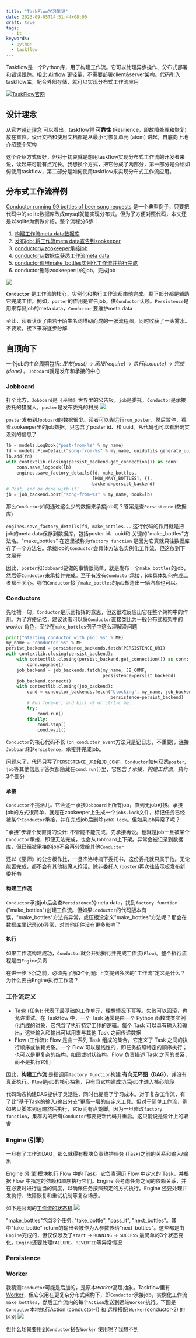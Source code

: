 ```yaml
---
title: "TaskFlow学习笔记"
date: 2023-09-05T14:51:44+08:00
draft: true
tags:
  - it
keywords:
  - python
  - taskflow
---
```


Taskflow是一个Python库，用于构建工作流。它可以处理异步操作、分布式部署和错误跟踪。相比 [Airflow](https://airflow.apache.org/) 更轻量，不需要部署client&server架构。代码引入taskflow库，配合外部存储，就可以实现分布式工作流应用

[![TaskFlow官网](/img/taskflow_note/taskflow_icon.png#center)](https://wiki.openstack.org/wiki/TaskFlow)

## 设计理念
从官方[设计理念](https://wiki.openstack.org/wiki/TaskFlow/Paradigm_shifts) 可以看出，taskflow将 **可靠性** (Resilience，即故障处理和恢复) 放在首位。设计文档和使用文档都是从最小可恢复单元 (atom) 讲起，自底向上地介绍整个架构

这个介绍方式很好，但对于初衷就是想用taskflow实现分布式工作流的开发者来说，读起来可能有点冗长。我想换个方式，把它分成了两部分，第一部分是介绍如何使用taskflow，第二部分是如何使用taskflow来实现分布式工作流应用。

## 分布式工作流样例

[Conductor running 99 bottles of beer song requests](https://docs.openstack.org/taskflow/latest/user/examples.html#conductor-running-99-bottles-of-beer-song-requests) 是一个典型例子，只要把代码中的sqlite数据库改成mysql就能实现分布式。但为了方便对照代码，本文还是以sqlite为例做介绍。整个流程分6步：
1. [构建工作流meta data数据库](https://opendev.org/openstack/taskflow/src/branch/master//taskflow/examples/99_bottles.py#L185)
2. [发布job: 将工作流meta data宣告到zookeeper](https://opendev.org/openstack/taskflow/src/branch/master//taskflow/examples/99_bottles.py#L189)
3. [conductor从zookeeper承接job](https://opendev.org/openstack/taskflow/src/branch/master//taskflow/examples/99_bottles.py#L149)
4. [conductor从数据库获悉工作流meta data](https://opendev.org/openstack/taskflow/src/branch/master//taskflow/examples/99_bottles.py#L151)
5. [conductor调用make_bottles实例化工作流并执行完成](https://opendev.org/openstack/taskflow/src/branch/master//taskflow/examples/99_bottles.py#L157)
6. conductor删除zookeeper中的job，完成job

![](/img/taskflow_note/99_bottles.png#center)

**`Conductor`** 是工作流的核心，实例化和执行工作流都由他完成。剩下部分都是辅助它完成工作。例如，`poster`的作用是宣告job，供`Conductor`认领。`Persistence`是用来存储job的meta data，`Conductor` 要维护meta data

至此，读者认识了由若干陌生名词堆砌而成的一张流程图，同时收获了一头雾水。不要紧，接下来将逐步分解

## 自顶向下

 一个job的生命周期包括: *发布(post) -> 承接(require) -> 执行(execute) -> 完成(done)* 。`Jobboard`就是发布和承接的中心

### Jobboard
打个比方，`Jobboard`是《巫师》世界里的公告板，`job`是委托，`Conductor`是承接委托的猎魔人，`poster`是发布委托的村民
![](/img/taskflow_note/notice_board.jpg#center)

`poster`发布到`Jobboard`的数据很少。读者可以先运行`run_poster`，然后暂停，看看zookeeper里的job数据。只包含了poster id、和 uuid。从代码也可以看出确实没别的信息了

```python
lb = models.LogBook("post-from-%s" % my_name)
fd = models.FlowDetail("song-from-%s" % my_name, uuidutils.generate_uuid())
lb.add(fd)
with contextlib.closing(persist_backend.get_connection()) as conn:
    conn.save_logbook(lb)
    engines.save_factory_details(fd, make_bottles, 
                                 [HOW_MANY_BOTTLES], {}, 
                                 backend=persist_backend)
# Post, and be done with it!
jb = job_backend.post("song-from-%s" % my_name, book=lb)
```

那么`Conductor`如何通过这么少的数据来承接job呢？答案是查`Persistence` (数据库)

`engines.save_factory_details(fd, make_bottles...` 这行代码的作用就是把job的meta data保存到数据库，包括poster id、uuid和 关键的"make_bottles"方法名。"make_bottles" 在这里被称为`factory function` 是因为它真就只往数据库存了一个方法名。承接job的`Conductor`会具体方法名实例化工作流，但这放到下文展开

因此，`poster`和`Jobboard`要做的事情很简单，就是发布一个`make_bottles`的job，然后等`Conductor`来承接并完成。至于有没有`Conductor`承接，job具体如何完成二者都不关心。哪怕`Conductor`接了`make_bottles`的job却造出一辆汽车也可以。

### Conductors
先吐槽一句，`Conductor`是乐团指挥的意思，但这很难反应出它在整个架构中的作用。为了方便记忆，建议读者可以将`Conductor`直接类比为一般分布式框架中的 *worker* 角色，至少在`make_bottles`例子中这么理解没问题

```python
print("Starting conductor with pid: %s" % ME)
my_name = "conductor-%s" % ME
persist_backend = persistence_backends.fetch(PERSISTENCE_URI)
with contextlib.closing(persist_backend):
    with contextlib.closing(persist_backend.get_connection()) as conn:
        conn.upgrade()
    job_backend = job_backends.fetch(my_name, JB_CONF,
                                     persistence=persist_backend)
    job_backend.connect()
    with contextlib.closing(job_backend):
        cond = conductor_backends.fetch('blocking', my_name, job_backend,
                                        persistence=persist_backend)
        # Run forever, and kill -9 or ctrl-c me...
        try:
            cond.run()
        finally:
            cond.stop()
            cond.wait()
```

`Conductor`的核心代码不长 (`on_conductor_event`方法只是记日志，不重要)，连接`Jobboard`和`Persistence`，承接并完成job。

问题来了，代码只写了`PERSISTENCE_URI`和`JB_CONF`，`Conductor`如何获悉`poster`, `job`等其他信息？答案都隐藏在`cond.run()`里，它包含了*承接*，*构建工作流*，*执行* 3个部分

#### 承接
`Conductor`不挑活儿。它会逐一承接`Jobboard`上所有job，直到无job可接。承接job的方式很简单，就是在zookeeper上生成一个`jobX.lock`文件，标记任务已经被某个`Conductor`承接，并在完成job后删除`jobX.lock`。但如果job异常了呢？

"承接"步骤个反直觉的设计: 不管能不能完成，先承接再说。也就是job一旦被某个`Conductor`承接，即便无法完成，也会从`Jobboard`上下架。异常会被记录到数据库，但已经被承接的job不会再分发给其他`Conductor`

还以《巫师》的公告板作比，一旦杰洛特摘下委托书，这份委托就只属于他。无论能否完成，都不会有其他猎魔人抢活。除非委托人 (`poster`)再次往告示板发布新委托书

#### 构建工作流
`Conductor`承接job后会查`Persistence`的meta data，找到`factory function` ("make_bottles")创建工作流。但如果`Conductor`的代码版本有误，"make_bottles"方法有异常，或压根没定义"make_bottles"方法呢？那会在数据库里记录job异常，对其他组件没有更多影响了

#### 执行
如果工作流构建成功，`Conductor`就会开始执行并完成工作流(`Flow`)。整个执行流程是由`Engine`负责

在进一步下沉之前，必须先了解2个问题: 上文提到多次的"工作流"定义是什么？为什么要由Engine执行工作流？

### 工作流定义
* Task (任务): 代表了最基础的工作单元，理想情况下幂等。失败可以回滚，也允许重试。在 Taskflow 中，一个 Task 通常是由一个 Python 函数或类实例化而成的对象，它包含了执行特定工作的逻辑。每个 Task 可以具有输入和输出，这些输入和输出可以用来与其他 Task 之间传递数据
* Flow (工作流): Flow 是由一系列 Task 组成的集合，它定义了 Task 之间的执行顺序或依赖关系。一个 Flow 可以是线性的，即任务按照特定的顺序执行；也可以是更复杂的结构，如图或树状结构。Flow 负责描述 Task 之间的关系，而不是执行它们

因此，**构建工作流** 是指调用`factory function`构建 **有向无环图（DAG）**，并没有真正执行。`Flow`是job的核心抽象，只有当它构建成功后job才进入核心阶段

代码动态构建DAG提供了灵活性，同时也提高了学习成本。对于复杂工作流，有了比"基于Task的输入/输出分支"更高一层的自定义工具。但对于简单工作流，例如拷贝脚本到远端然后执行，它反而有点蹩脚。因为一旦修改`factory function`，集群内的所有`Conductor`都要更新代码并重启。这只能说是设计上的取舍

### Engine (引擎)
一旦有了工作流DAG，那么就得有模块负责维护任务 (Task)之前的关系和输入/输出

Engine (引擎)模块执行 Flow 中的 Task。它负责遍历 Flow 中定义的 Task，并根据 Flow 中指定的依赖和顺序执行它们。Engine 会考虑任务之间的依赖关系，并在必要时进行适当的调度，以确保任务按照预定的方式执行。Engine 还要处理并发执行、故障恢复和重试机制等复杂场景。

如下是官网的[工作流的状态机](https://docs.openstack.org/taskflow/latest/user/states.html)
![](/img/taskflow_note/flow_states.svg#center)

"make_bottles"包含3个任务: "take_bottle", "pass_it", "next_bottles"。其中"take_bottle" return的输出会被作为入参数传给"next_bottles"。这些都是由`Engine`完成的，但仅仅涉及了`start` -> `RUNNING` -> `SUCCESS` 最简单的3个状态变化。`Engine`还要处理`FAILURE`、`REVERTED`等异常情况

### Persistence

### Worker
我猜测`Conductor`可能是后加的，是原本*worker*高层抽象。Taskflow里有 [Worker](https://docs.openstack.org/taskflow/latest/user/workers.html#workers)，但它仅用在更复杂分布式架构下，即`Conductor`承接job，实例化工作流`make_bottles`，然后工作流内的每个`Action`发送到远端`Worker`执行。下图是`Conductor`本地执行Action (conductor-1) 和 远程搭配 `Worker`(conductor-2) 的区别
![](/img/taskflow_note/worker_action_engine.png#center)

但什么场景要用到`Conductor`搭配`Worker` 使用呢？我想不到